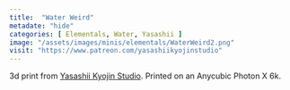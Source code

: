 ```yaml
---
title:  "Water Weird"
metadate: "hide"
categories: [ Elementals, Water, Yasashii ]
image: "/assets/images/minis/elementals/WaterWeird2.png"
visit: "https://www.patreon.com/yasashiikyojinstudio"
---
```

3d print from [Yasashii Kyojin Studio](https://www.patreon.com/yasashiikyojinstudio). 
Printed on an Anycubic Photon X 6k.